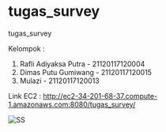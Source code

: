 # tugas_survey
tugas_survey

Kelompok :
1. Rafli Adiyaksa Putra - 21120117120004
2. Dimas Putu Gumiwang - 21120117120015
3. Mulazi - 21120117120013

Link EC2 : http://ec2-34-201-68-37.compute-1.amazonaws.com:8080/tugas_survey/

![SS](https://user-images.githubusercontent.com/38337543/83836448-a9083900-a71d-11ea-8e9b-3eb8643a8ddb.PNG)
